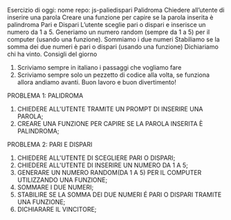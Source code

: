Esercizio di oggi:
nome repo: js-paliedispari
Palidroma
Chiedere all’utente di inserire una parola
Creare una funzione per capire se la parola inserita è palindroma
Pari e Dispari
L’utente sceglie pari o dispari e inserisce un numero da 1 a 5.
Generiamo un numero random (sempre da 1 a 5) per il computer (usando una funzione).
Sommiamo i due numeri
Stabiliamo se la somma dei due numeri è pari o dispari (usando una funzione)
Dichiariamo chi ha vinto.
Consigli del giorno
1. Scriviamo sempre in italiano i passaggi che vogliamo fare
2. Scriviamo sempre solo un pezzetto di codice alla volta, se funziona allora andiamo avanti.
Buon lavoro e buon divertimento!

PROBLEMA 1: PALIDROMA
1. CHIEDERE ALL'UTENTE TRAMITE UN PROMPT DI INSERIRE UNA PAROLA;
2. CREARE UNA FUNZIONE PER CAPIRE SE LA PAROLA INSERITA È PALINDROMA;

PROBLEMA 2: PARI E DISPARI
1. CHIEDERE ALL'UTENTE DI SCEGLIERE PARI O DISPARI;
2. CHIEDERE ALL'UTENTE DI INSERIRE UN NUMERO DA 1 A 5;
3. GENERARE UN NUMERO RANDOM(DA 1 A 5) PER IL COMPUTER UTILIZZANDO UNA FUNZIONE;
4. SOMMARE I DUE NUMERI; 
5. STABILIRE SE LA SOMMA DEI DUE NUMERI É PARI O DISPARI TRAMITE UNA FUNZIONE;
6. DICHIARARE IL VINCITORE;